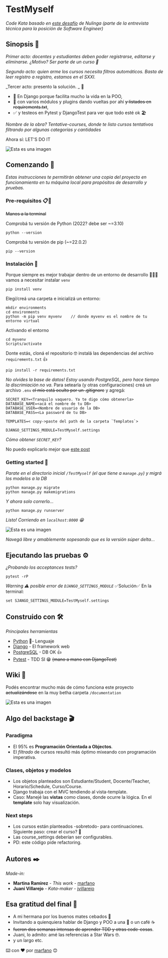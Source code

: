 # TestMyself

_Code Kata basado en [este desafío](https://github.com/marfano/tentative-courses) de Nulinga (parte de la entrevista técnica para la posición de Software Engineer)_

## Sinopsis 🚀

_Primer acto: docentes y estudiantes deben poder registrarse, editarse y eliminarse. ¿Motivo? Ser parte de un curso 🤡_

_Segundo acto: quien arme los cursos necesita filtros automáticos. Basta de leer registro a registro, estamos en el SXXI._

_Tercer acto: presento la solución. _ 🌈

* 📢 En Django porque facilita mucho la vida en la POO, 
* 👻 con varios módulos y plugins dando vueltas por ahí ~~y listados en requirements.txt~~,
* ✅ y testeos en Pytest y DjangoTest para ver que todo esté ok 🏖 

_Nombre de la obra? Tentative-courses, donde te listo cursos tentativos filtrando por algunas categorías y cantidades_

Ahora sí: LET'S DO IT

![Esta es una imagen](https://media.giphy.com/media/W1Sx4lnn3tu7wEMabW/giphy.gif)


## Comenzando 🚀

_Estas instrucciones te permitirán obtener una copia del proyecto en funcionamiento en tu máquina local para propósitos de desarrollo y pruebas._


### Pre-requisitos 📋🔧

~~Manos a la terminal~~

Comprobá tu versión de Python (2022? debe ser ~=3.10)

```
python --version
```
Comprobá tu versión de pip (~=22.0.2)

```
pip --version
```

### Instalación 🔧

Porque siempre es mejor trabajar dentro de un entorno de desarrollo 💁🏽‍♀️ vamos a necesitar instalar `venv` 

```
pip install venv
```

Elegí/creá una carpeta e inicializá un entorno: 

```
mkdir environments
cd environments
python -m pip venv myvenv    // donde myvenv es el nombre de tu entorno virtual
```

Activando el entorno 
```
cd myvenv
Scripts/activate
```

Donte estás, cloná el repositorio 🤓 instalá las dependencias del archivo `requirements.txt`  :+1: 

```
pip install -r requirements.txt
```

_No olvides la base de datos! Estoy usando PostgreSQL, pero hace tiempo la discrimiación no va._
Para setearla (y otras configuraciones) creá un archivo `.env` ~~el mío está oculto por un .gitignore~~ y agregá:

```
SECRET_KEY=<Tranquilo vaquero. Ya te digo cómo obtenerla>
DATABASE_NAME=<acá el nombre de tu DB>
DATABASE_USER=<Nombre de usuario de la DB>
DATABASE_PASS=<La password de tu DB>

TEMPLATES=< copy->paste del path de la carpeta `Templates`>

DJANGO_SETTINGS_MODULE=TestMyself.settings
```

_Cómo obtener `SECRET_KEY`?_

No puedo explicarlo mejor que [este post](https://programadorwebvalencia.com/como-generar-un-secret-key-en-django/)


### Getting started 🚀

_Parate en el directorio inicial `/TestMyself` (el que tiene a `manage.py`) y migrá los modelos a la DB_

```
python manage.py migrate
python manage.py makemigrations
```

_Y ahora solo correrlo..._

```
python manage.py runserver
```

_Listo! Corriendo en `localhost:8000` 😁_

![Esta es una imagen](https://media.giphy.com/media/CuMiNoTRz2bYc/giphy.gif)


_Navegá libre y amablemente sopesando que es la versión súper delta..._


## Ejecutando las pruebas ⚙️

_¿Probando los acceptances tests?_

```
pytest -rP
```
_Warning ⚠ posible error de `DJANGO_SETTINGS_MODULE`_
✅Solución✅ En la terminal:
```
set SJANGO_SETTINGS_MODULE=TestMyself.settings
```

## Construido con 🛠️

_Principales herramientas_

* [Python](https://www.python.org/) 🐍- Lenguaje
* [Django](https://www.djangoproject.com/) - El framework web 
* [PostgreSQL](https://www.postgresql.org/) - DB OK :+1:
* [Pytest](https://docs.pytest.org/en/7.0.x/) - TDD SI 😁 ~~(mano a mano con DjangoTest)~~

## Wiki 📖

Podés encontrar mucho más de cómo funciona este proyecto ~~actualizándose~~ en la muy betha carpeta `/documentation` 

![Esta es una imagen](https://media.giphy.com/media/hXCGdsSC3MKuqZv59G/giphy.gif)


## Algo del backstage 🎬


### Paradigma
* El 95% es **Programación Orientada a Objectos**. 
* El *filtrado* de cursos resultó más óptimo mixeando con programación imperativa.

### Clases, objetos y modelos
* Los objetos planteados son Estudiante/Student, Docente/Teacher, Horario/Schedule, Curso/Course.
* Django trabaja con el MVC tendiendo al vista-template. 
* Caso: Manejé las **vistas** como clases, donde ocurre la lógica. En el **template** solo hay visualización.

### Next steps
* Los cursos están planteados -sobretodo- para continuaciones. Siguiente paso: crear el curso? 👀
* Las course_settings deberían ser configurables.
* PD: este código pide refactoring.

## Autores ✒️

_Made-in:_

* **Martina Ramirez** - *This work* - [marfano](https://github.com/marfano)
* **Juani Villarejo** - *Kata-maker* - [jvillarejo](https://github.com/jvillarejo)


## Esa gratitud del final 🎁

* A mi hermana por los buenos mates cebados 🧡
* Invitando a quienquiera hablar de Django y POO a una 🍺 o un café ☕ 
* ~~fueron dos semanas intensas de aprender TDD y otras code-cosas~~. 
* Juani, lo admito: amé las referencias a Star Wars 🤓.
* y un largo etc.



⌨️ con ❤️ por [marfano](https://github.com/marfano) 😊


